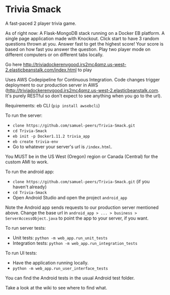 # Trivia Smack
A fast-paced 2 player trivia game.

As of right now:
A Flask-MongoDB stack running on a Docker EB platform. A single page application made with Knockout.
Click start to have 3 random questions thrown at you. Answer fast to get the highest score! Your score is based on 
how fast you answer the question.
Play two player mode on different computers or on different tabs locally.

Go here http://triviadockerenvgood.irs2mc4qmz.us-west-2.elasticbeanstalk.com/index.html to play

Uses AWS Codepipeline for Continuous Integration. Code changes trigger deployment to our production server in AWS (http://triviadockerenvgood.irs2mc4qmz.us-west-2.elasticbeanstalk.com. It's purely RESTful so don't expect to see anything when you go to the url).

Requirements: eb CLI (`pip install awsebcli`)

To run the server:
- `clone https://github.com/samuel-peers/Trivia-Smack.git`
- `cd Trivia-Smack`
- `eb init -p Docker1.11.2 trivia_app`
- `eb create trivia-env`
- Go to whatever your server's url is `/index.html`.

You MUST be in the US West (Oregon) region or Canada (Central) for the custom AMI to work.

To run the android app:
- `clone https://github.com/samuel-peers/Trivia-Smack.git` (if you haven't already)
- `cd Trivia-Smack`
- Open Android Studio and open the project `android_app`

Note the Android app sends requests to our production server mentioned above. Change the base url in `android_app > ... > business > ServerAccessObject.java` to point the app to your server, if you want.

To run server tests:
- Unit tests: `python -m web_app.run_unit_tests`
- Integration tests: `python -m web_app.run_integration_tests`

To run UI tests:
- Have the application running locally.
- `python -m web_app.run_user_interface_tests`

You can find the Android tests in the usual Android test folder.

Take a look at the wiki to see where to find what.
